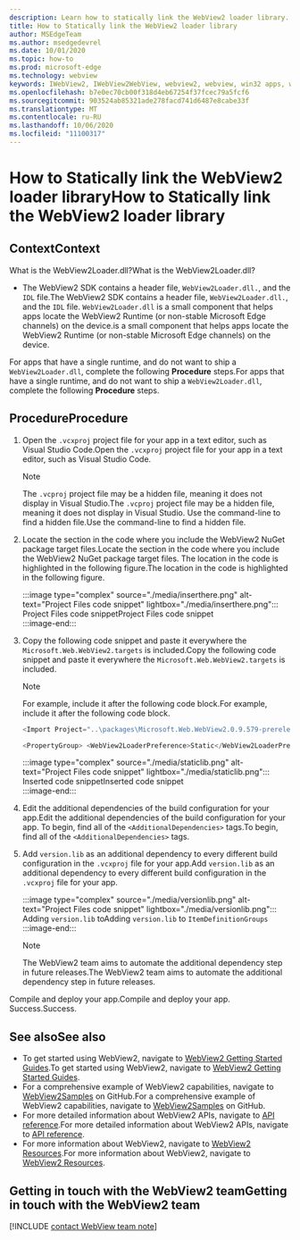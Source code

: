 ```yaml
---
description: Learn how to statically link the WebView2 loader library.
title: How to Statically link the WebView2 loader library
author: MSEdgeTeam
ms.author: msedgedevrel
ms.date: 10/01/2020
ms.topic: how-to
ms.prod: microsoft-edge
ms.technology: webview
keywords: IWebView2, IWebView2WebView, webview2, webview, win32 apps, win32, edge, ICoreWebView2, ICoreWebView2Host, browser control, edge html
ms.openlocfilehash: b7e0ec70cb00f318d4eb67254f37fcec79a5fcf6
ms.sourcegitcommit: 903524ab85321ade278facd741d6487e8cabe33f
ms.translationtype: MT
ms.contentlocale: ru-RU
ms.lasthandoff: 10/06/2020
ms.locfileid: "11100317"
---
```

# <span data-ttu-id="8689d-104">How to Statically link the WebView2 loader library</span><span class="sxs-lookup"><span data-stu-id="8689d-104">How to Statically link the WebView2 loader library</span></span>  

## <span data-ttu-id="8689d-105">Context</span><span class="sxs-lookup"><span data-stu-id="8689d-105">Context</span></span>  

<span data-ttu-id="8689d-106">What is the WebView2Loader.dll?</span><span class="sxs-lookup"><span data-stu-id="8689d-106">What is the WebView2Loader.dll?</span></span>  

*   <span data-ttu-id="8689d-107">The WebView2 SDK contains a header file, `WebView2Loader.dll.`, and the `IDL` file.</span><span class="sxs-lookup"><span data-stu-id="8689d-107">The WebView2 SDK contains a header file, `WebView2Loader.dll.`, and the `IDL` file.</span></span> `WebView2Loader.dll` <span data-ttu-id="8689d-108">is a small component that helps apps locate the WebView2 Runtime (or non-stable Microsoft Edge channels) on the device.</span><span class="sxs-lookup"><span data-stu-id="8689d-108">is a small component that helps apps locate the WebView2 Runtime (or non-stable Microsoft Edge channels) on the device.</span></span>  

<span data-ttu-id="8689d-109">For apps that have a single runtime, and do not want to ship a `WebView2Loader.dll`, complete the following **Procedure** steps.</span><span class="sxs-lookup"><span data-stu-id="8689d-109">For apps that have a single runtime, and do not want to ship a `WebView2Loader.dll`, complete the following **Procedure** steps.</span></span>  

## <span data-ttu-id="8689d-110">Procedure</span><span class="sxs-lookup"><span data-stu-id="8689d-110">Procedure</span></span>  

1.  <span data-ttu-id="8689d-111">Open the `.vcxproj` project file for your app in a text editor, such as Visual Studio Code.</span><span class="sxs-lookup"><span data-stu-id="8689d-111">Open the `.vcxproj` project file for your app in a text editor, such as Visual Studio Code.</span></span>  
    
    > [!NOTE]
    > <span data-ttu-id="8689d-112">The `.vcproj` project file may be a hidden file, meaning it does not display in Visual Studio.</span><span class="sxs-lookup"><span data-stu-id="8689d-112">The `.vcproj` project file may be a hidden file, meaning it does not display in Visual Studio.</span></span>  <span data-ttu-id="8689d-113">Use the command-line to find a hidden file.</span><span class="sxs-lookup"><span data-stu-id="8689d-113">Use the command-line to find a hidden file.</span></span>  
    
1.  <span data-ttu-id="8689d-114">Locate the section in the code where you include the WebView2 NuGet package target files.</span><span class="sxs-lookup"><span data-stu-id="8689d-114">Locate the section in the code where you include the WebView2 NuGet package target files.</span></span>  <span data-ttu-id="8689d-115">The location in the code is highlighted in the following figure.</span><span class="sxs-lookup"><span data-stu-id="8689d-115">The location in the code is highlighted in the following figure.</span></span>  
    
    :::image type="complex" source="./media/inserthere.png" alt-text="Project Files code snippet" lightbox="./media/inserthere.png"::: 
       <span data-ttu-id="8689d-117">Project Files code snippet</span><span class="sxs-lookup"><span data-stu-id="8689d-117">Project Files code snippet</span></span>  
    :::image-end:::  
    
1.  <span data-ttu-id="8689d-118">Copy the following code snippet and paste it everywhere the `Microsoft.Web.WebView2.targets` is included.</span><span class="sxs-lookup"><span data-stu-id="8689d-118">Copy the following code snippet and paste it everywhere the `Microsoft.Web.WebView2.targets` is included.</span></span>  

    > [!NOTE]
    > <span data-ttu-id="8689d-119">For example, include it after the following code block.</span><span class="sxs-lookup"><span data-stu-id="8689d-119">For example, include it after the following code block.</span></span>  
    > 
    > ```csharp
    > <Import Project="..\packages\Microsoft.Web.WebView2.0.9.579-prerelease\build\native\Microsoft.Web.WebView2.targets" Condition="Exists('..\packages\Microsoft.Web.WebView2.0.9.579-prerelease\build\native\Microsoft.Web.WebView2.targets')" />
    > ```  
    
    ```csharp
    <PropertyGroup> <WebView2LoaderPreference>Static</WebView2LoaderPreference> </PropertyGroup>
    ```
    
    :::image type="complex" source="./media/staticlib.png" alt-text="Project Files code snippet" lightbox="./media/staticlib.png"::: 
       <span data-ttu-id="8689d-121">Inserted code snippet</span><span class="sxs-lookup"><span data-stu-id="8689d-121">Inserted code snippet</span></span>  
    :::image-end:::  
    
1.  <span data-ttu-id="8689d-122">Edit the additional dependencies of the build configuration for your app.</span><span class="sxs-lookup"><span data-stu-id="8689d-122">Edit the additional dependencies of the build configuration for your app.</span></span>  <span data-ttu-id="8689d-123">To begin, find all of the `<AdditionalDependencies>` tags.</span><span class="sxs-lookup"><span data-stu-id="8689d-123">To begin, find all of the `<AdditionalDependencies>` tags.</span></span>  
1.  <span data-ttu-id="8689d-124">Add `version.lib` as an additional dependency to every different build configuration in the `.vcxproj` file for your app.</span><span class="sxs-lookup"><span data-stu-id="8689d-124">Add `version.lib` as an additional dependency to every different build configuration in the `.vcxproj` file for your app.</span></span>  
    
    :::image type="complex" source="./media/versionlib.png" alt-text="Project Files code snippet" lightbox="./media/versionlib.png"::: 
       <span data-ttu-id="8689d-126">Adding `version.lib` to</span><span class="sxs-lookup"><span data-stu-id="8689d-126">Adding `version.lib` to</span></span> `ItemDefinitionGroups`  
    :::image-end:::  
    
    > [!NOTE]
    > <span data-ttu-id="8689d-127">The WebView2 team aims to automate the additional dependency step in future releases.</span><span class="sxs-lookup"><span data-stu-id="8689d-127">The WebView2 team aims to automate the additional dependency step in future releases.</span></span>  
    
<span data-ttu-id="8689d-128">Compile and deploy your app.</span><span class="sxs-lookup"><span data-stu-id="8689d-128">Compile and deploy your app.</span></span>  <span data-ttu-id="8689d-129">Success.</span><span class="sxs-lookup"><span data-stu-id="8689d-129">Success.</span></span>  

## <span data-ttu-id="8689d-130">See also</span><span class="sxs-lookup"><span data-stu-id="8689d-130">See also</span></span>  

*   <span data-ttu-id="8689d-131">To get started using WebView2, navigate to [WebView2 Getting Started Guides][Webview2MainGettingStarted].</span><span class="sxs-lookup"><span data-stu-id="8689d-131">To get started using WebView2, navigate to [WebView2 Getting Started Guides][Webview2MainGettingStarted].</span></span>  
*   <span data-ttu-id="8689d-132">For a comprehensive example of WebView2 capabilities, navigate to [WebView2Samples][GithubMicrosoftedgeWebview2samples] on GitHub.</span><span class="sxs-lookup"><span data-stu-id="8689d-132">For a comprehensive example of WebView2 capabilities, navigate to [WebView2Samples][GithubMicrosoftedgeWebview2samples] on GitHub.</span></span>
*   <span data-ttu-id="8689d-133">For more detailed information about WebView2 APIs, navigate to [API reference][Webview2ApiReference].</span><span class="sxs-lookup"><span data-stu-id="8689d-133">For more detailed information about WebView2 APIs, navigate to [API reference][Webview2ApiReference].</span></span>
*   <span data-ttu-id="8689d-134">For more information about WebView2, navigate to [WebView2 Resources][Webview2MainNextSteps].</span><span class="sxs-lookup"><span data-stu-id="8689d-134">For more information about WebView2, navigate to [WebView2 Resources][Webview2MainNextSteps].</span></span>

## <span data-ttu-id="8689d-135">Getting in touch with the WebView2 team</span><span class="sxs-lookup"><span data-stu-id="8689d-135">Getting in touch with the WebView2 team</span></span>  

[!INCLUDE [contact WebView team note](../includes/contact-webview-team-note.md)]  

<!-- links -->  

[DevtoolsGuideChromiumMain]: ../../devtools-guide-chromium.md "Microsoft Edge (Chromium) Developer Tools | Microsoft Docs"  

[Webview2ReferenceDotnet09628MicrosoftWebWebview2CoreCorewebview2environmentoptionsAdditionalbrowserarguments]: ../reference/dotnet/0-9-628/microsoft-web-webview2-core-corewebview2environmentoptions.md#additionalbrowserarguments "AdditionalBrowserArguments - 0.9.515 - Microsoft.Web.WebView2.Core.CoreWebView2EnvironmentOptions class | Microsoft Docs"  
[Webview2ReferenceWin3209622Webview2IdlParameters]: ../reference/win32/0-9-622/webview2-idl.md#createcorewebview2environment  "CreateCoreWebView2Environment - Globals | Microsoft Docs"  
[Webview2ApiReference]: ../webview2-api-reference.md "Microsoft Edge WebView2 API Reference | Microsoft Docs"  
[Webview2MainNextSteps]: ../index.md#next-steps "Next steps - Introduction to Microsoft Edge WebView2 (Preview) | Microsoft Docs"  
[Webview2MainGettingStarted]: ../index.md#getting-started "Getting started - Introduction to Microsoft Edge WebView2 (Preview) | Microsoft Docs"  

[GithubMicrosoftedgeWebviewfeedbackMain]: https://github.com/MicrosoftEdge/WebViewFeedback "WebView Feedback - MicrosoftEdge/WebViewFeedback | GitHub"  
[GithubMicrosoftedgeWebview2samples]: https://github.com/MicrosoftEdge/WebView2Samples "WebView2 Samples - MicrosoftEdge/WebView2Samples | GitHub"  

[GithubMicrosoftVscodeJSDebugWhatsNew]: https://github.com/microsoft/vscode-js-debug#whats-new "What's new? - JavaScript debugger for Visual Studio Code - microsoft/vscode-js-debug | GitHub"  

[GithubMicrosoftVscodeEdgeDebug2ReadmeChromiumWebviewApplications]: https://github.com/microsoft/vscode-edge-debug2/blob/master/README.md#microsoft-edge-chromium-webview-applications "Microsoft Edge (Chromium) WebView applications - Visual Studio Code - Debugger for Microsoft Edge - microsoft/vscode-edge-debug2 | GitHub"  
